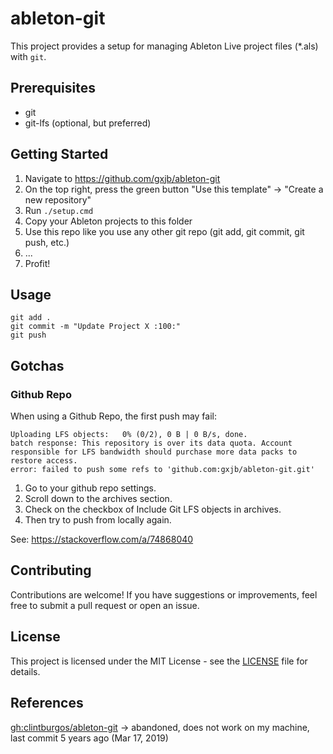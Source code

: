 # ableton-git

This project provides a setup for managing Ableton Live project files (*.als) with `git`.

## Prerequisites

- git
- git-lfs (optional, but preferred)

## Getting Started

1. Navigate to https://github.com/gxjb/ableton-git
2. On the top right, press the green button "Use this template" -> "Create a new repository"
3. Run `./setup.cmd`
4. Copy your Ableton projects to this folder
5. Use this repo like you use any other git repo (git add, git commit, git push, etc.)
6. ...
7. Profit!

## Usage

```
git add .
git commit -m "Update Project X :100:"
git push
```

## Gotchas

### Github Repo

When using a Github Repo, the first push may fail:

```text
Uploading LFS objects:   0% (0/2), 0 B | 0 B/s, done.
batch response: This repository is over its data quota. Account responsible for LFS bandwidth should purchase more data packs to restore access.
error: failed to push some refs to 'github.com:gxjb/ableton-git.git'
```

1. Go to your github repo settings.
2. Scroll down to the archives section.
3. Check on the checkbox of Include Git LFS objects in archives.
4. Then try to push from locally again.

See: https://stackoverflow.com/a/74868040

## Contributing

Contributions are welcome! If you have suggestions or improvements, feel free to submit a pull request or open an issue.

## License

This project is licensed under the MIT License - see the [LICENSE](./LICENSE) file for details.

## References

[gh:clintburgos/ableton-git](https://github.com/clintburgos/ableton-git) -> abandoned, does not work on my machine, last commit 5 years ago (Mar 17, 2019)

